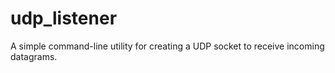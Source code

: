 # udp_listener
A simple command-line utility for creating a UDP socket to receive incoming datagrams.
